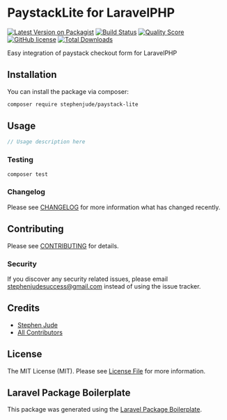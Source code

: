 # PaystackLite for LaravelPHP

[![Latest Version on Packagist](https://img.shields.io/packagist/v/stephenjude/paystack-lite.svg)](https://packagist.org/packages/stephenjude/paystack-lite)
[![Build Status](https://img.shields.io/travis/stephenjude/paystack-lite/master.svg)](https://travis-ci.com/stephenjude/paystack-lite.svg?branch=master)
[![Quality Score](https://img.shields.io/scrutinizer/g/stephenjude/paystack-lite.svg)](https://scrutinizer-ci.com/g/stephenjude/paystack-lite)
[![GitHub license](https://img.shields.io/github/license/stephenjude/paystack-lite.svg)](https://github.com/stephenjude/paystack-lite/blob/master/LICENSE.md)
[![Total Downloads](https://img.shields.io/packagist/dt/stephenjude/paystack-lite.svg)](https://packagist.org/packages/stephenjude/paystack-lite)

Easy integration of paystack checkout form for LaravelPHP

## Installation

You can install the package via composer:

```bash
composer require stephenjude/paystack-lite
```

## Usage

``` php
// Usage description here
```

### Testing

``` bash
composer test
```

### Changelog

Please see [CHANGELOG](CHANGELOG.md) for more information what has changed recently.

## Contributing

Please see [CONTRIBUTING](CONTRIBUTING.md) for details.

### Security

If you discover any security related issues, please email stephenjudesuccess@gmail.com instead of using the issue tracker.

## Credits

- [Stephen Jude](https://github.com/stephenjude)
- [All Contributors](../../contributors)

## License

The MIT License (MIT). Please see [License File](LICENSE.md) for more information.

## Laravel Package Boilerplate

This package was generated using the [Laravel Package Boilerplate](https://laravelpackageboilerplate.com).